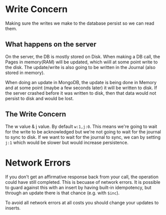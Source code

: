 # Write Concern
Making sure the writes we make to the database persist so we can read them.

## What happens on the server
On the server, the DB is mostly stored on Disk.  When making a DB call, the Pages in memory(RAM) will be updated, which wiill at some point write to the disk.  The update/write is also going to be written in the Journal (also stored in memory).

When doing an update in MongoDB, the update is being done in Memory and at some point (maybe a few seconds later) it will be written to disk.  If the server crashed before it was written to disk, then that data would not persist to disk and would be lost.

## The Write Concern
The w value & j value.
By default `w:1,j:0`. This means we're going to wait for the write to be acknowledged but we're not going to wait for the journal to sync to disk.  If we want to wait for the journal to sync, we can by setting `j:1` which would be slower but would increase persistence.

# Network Errors
If you don't get an affirmative response back from your call, the operation could have still completed.  This is becuase of network errors. It is possible to guard against this with an insert by having built-in idempotency, but through an update there is that chance (e.g. with `$inc`).

To avoid all network errors at all costs you should change your updates to inserts.



